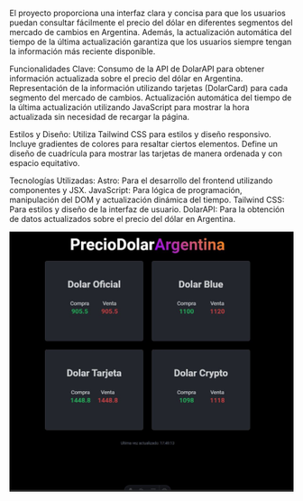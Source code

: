 El proyecto proporciona una interfaz clara y concisa para que los usuarios puedan consultar fácilmente el precio del dólar en diferentes segmentos del mercado de cambios en Argentina. Además, la actualización automática del tiempo de la última actualización garantiza que los usuarios siempre tengan la información más reciente disponible.

Funcionalidades Clave:
Consumo de la API de DolarAPI para obtener información actualizada sobre el precio del dólar en Argentina.
Representación de la información utilizando tarjetas (DolarCard) para cada segmento del mercado de cambios.
Actualización automática del tiempo de la última actualización utilizando JavaScript para mostrar la hora actualizada sin necesidad de recargar la página.

Estilos y Diseño:
Utiliza Tailwind CSS para estilos y diseño responsivo.
Incluye gradientes de colores para resaltar ciertos elementos.
Define un diseño de cuadrícula para mostrar las tarjetas de manera ordenada y con espacio equitativo.

Tecnologías Utilizadas:
Astro: Para el desarrollo del frontend utilizando componentes y JSX.
JavaScript: Para lógica de programación, manipulación del DOM y actualización dinámica del tiempo.
Tailwind CSS: Para estilos y diseño de la interfaz de usuario.
DolarAPI: Para la obtención de datos actualizados sobre el precio del dólar en Argentina.

![Captura de Pantalla](https://github.com/bytesjotaeme/Argentina-Dolar/blob/main/previeww.JPG)
